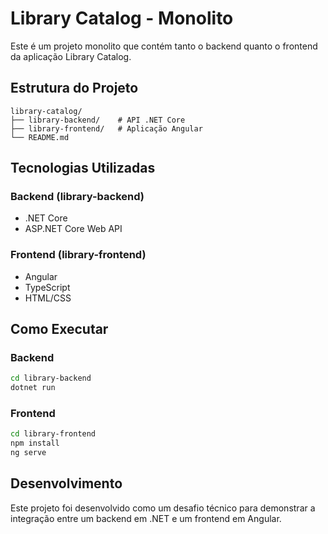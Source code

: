 # Library Catalog - Monolito

Este é um projeto monolito que contém tanto o backend quanto o frontend da aplicação Library Catalog.

## Estrutura do Projeto

```
library-catalog/
├── library-backend/    # API .NET Core
├── library-frontend/   # Aplicação Angular
└── README.md
```

## Tecnologias Utilizadas

### Backend (library-backend)
- .NET Core
- ASP.NET Core Web API

### Frontend (library-frontend)
- Angular
- TypeScript
- HTML/CSS

## Como Executar

### Backend
```bash
cd library-backend
dotnet run
```

### Frontend
```bash
cd library-frontend
npm install
ng serve
```

## Desenvolvimento

Este projeto foi desenvolvido como um desafio técnico para demonstrar a integração entre um backend em .NET e um frontend em Angular.
